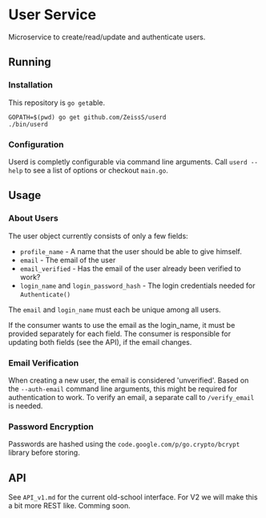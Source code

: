 User Service
============

Microservice to create/read/update and authenticate users.

## Running
### Installation

This repository is `go get`able. 

```
GOPATH=$(pwd) go get github.com/ZeissS/userd
./bin/userd
```

### Configuration

Userd is completly configurable via command line arguments. Call `userd --help` to see a list of options or checkout `main.go`.

## Usage

### About Users

The user object currently consists of only a few fields:

 * `profile_name` - A name that the user should be able to give himself. 
 * `email` - The email of the user
 * `email_verified` - Has the email of the user already been verified to work?
 * `login_name` and `login_password_hash` - The login credentials needed for `Authenticate()`

The `email` and `login_name` must each be unique among all users. 

If the consumer wants to use the email as the login_name, it must be provided separately for each field. The consumer is responsible for updating both fields (see the API), if the email changes.

### Email Verification

When creating a new user, the email is considered 'unverified'. Based on the `--auth-email` command line arguments,
this might be required for authentication to work. To verify an email, a separate call to `/verify_email` is needed.

### Password Encryption

Passwords are hashed using the `code.google.com/p/go.crypto/bcrypt` library before storing.

## API

See `API_v1.md` for the current old-school interface. For V2 we will make this a bit more REST like. Comming soon.